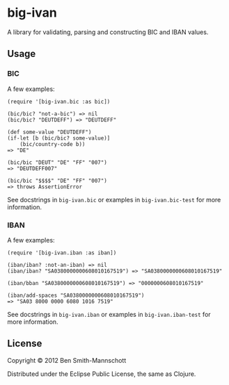 <!-- -*- mode: markdown ; coding: utf-8 -*- -->

# big-ivan

A library for validating, parsing and constructing BIC and IBAN values.

## Usage

### BIC

A few examples:

    (require '[big-ivan.bic :as bic])

    (bic/bic? "not-a-bic") => nil
    (bic/bic? "DEUTDEFF") => "DEUTDEFF"

    (def some-value "DEUTDEFF")
    (if-let [b (bic/bic? some-value)]
        (bic/country-code b))
    => "DE"

    (bic/bic "DEUT" "DE" "FF" "007")
    => "DEUTDEFF007"

    (bic/bic "$$$$" "DE" "FF" "007")
    => throws AssertionError

See docstrings in `big-ivan.bic` or examples in `big-ivan.bic-test`
for more information.

### IBAN

A few examples:

    (require '[big-ivan.iban :as iban])

    (iban/iban? :not-an-iban) => nil
    (iban/iban? "SA0380000000608010167519") => "SA0380000000608010167519"

    (iban/bban "SA0380000000608010167519") => "0000000608010167519"

    (iban/add-spaces "SA0380000000608010167519") 
    => "SA03 8000 0000 6080 1016 7519"

See docstrings in `big-ivan.iban` or examples in `big-ivan.iban-test`
for more information.

## License

Copyright © 2012 Ben Smith-Mannschott

Distributed under the Eclipse Public License, the same as Clojure.
